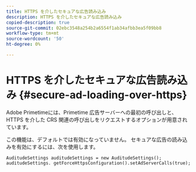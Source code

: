 ```yaml
---
title: HTTPS を介したセキュアな広告読み込み
description: HTTPS を介したセキュアな広告読み込み
copied-description: true
source-git-commit: 02ebc3548a254b2a6554f1ab34afbb3ea5f09bb8
workflow-type: tm+mt
source-wordcount: '50'
ht-degree: 0%

---
```


# HTTPS を介したセキュアな広告読み込み {#secure-ad-loading-over-https}

Adobe Primetimeには、Primetime 広告サーバーへの最初の呼び出しと、HTTPS を介した CRS 関連の呼び出しをリクエストするオプションが用意されています。

この機能は、デフォルトでは有効になっていません。 セキュアな広告の読み込みを有効にするには、次を使用します。

```
AuditudeSettings auditudeSettings = new AuditudeSettings(); 
auditudeSettings. getForceHttpsConfiguration().setAdServerCalls(true);
```
